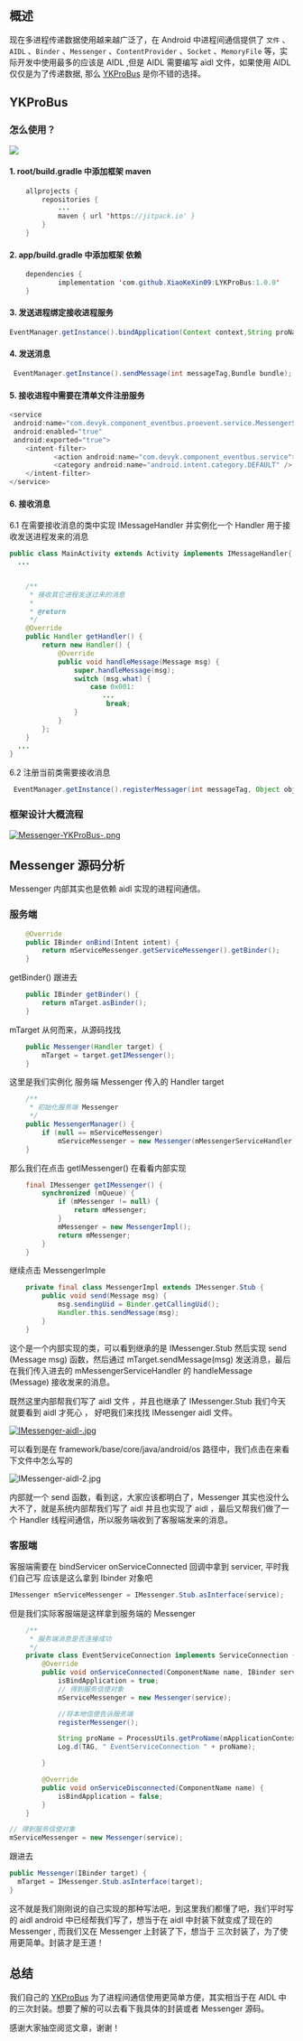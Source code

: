## 概述

现在多进程传递数据使用越来越广泛了，在 Android 中进程间通信提供了 `文件` 、`AIDL` 、`Binder` 、`Messenger` 、`ContentProvider` 、`Socket` 、`MemoryFile` 等，实际开发中使用最多的应该是 AIDL ,但是 AIDL 需要编写 aidl 文件，如果使用 AIDL 仅仅是为了传递数据, 那么 [YKProBus](https://github.com/yangkun19921001/YKProBus) 是你不错的选择。

## YKProBus

### 怎么使用？

![](https://user-gold-cdn.xitu.io/2019/8/11/16c801f1cbb8119e?w=568&h=1090&f=gif&s=947978)

#### 1. root/build.gradle 中添加框架 maven

```java
	allprojects {
		repositories {
			...
			maven { url 'https://jitpack.io' }
		}
	}
```

#### 2. app/build.gradle 中添加框架 依赖

```java
	dependencies {
	        implementation 'com.github.XiaoKeXin09:LYKProBus:1.0.0'
	}
```

#### 3. 发送进程绑定接收进程服务

```java
EventManager.getInstance().bindApplication(Context context,String proName);
```

#### 4. 发送消息

```java
 EventManager.getInstance().sendMessage(int messageTag,Bundle bundle);
```

#### 5. 接收进程中需要在清单文件注册服务

```java
<service
 android:name="com.devyk.component_eventbus.proevent.service.MessengerService"
 android:enabled="true"
 android:exported="true">
    <intent-filter>
           <action android:name="com.devyk.component_eventbus.service"></action>
           <category android:name="android.intent.category.DEFAULT" />
    </intent-filter>
</service>
```

#### 6. 接收消息

6.1 在需要接收消息的类中实现 IMessageHandler 并实例化一个 Handler 用于接收发送进程发来的消息

```java
public class MainActivity extends Activity implements IMessageHandler{
  ...


    /**
     * 接收其它进程发送过来的消息
     *
     * @return
     */
    @Override
    public Handler getHandler() {
        return new Handler() {
            @Override
            public void handleMessage(Message msg) {
                super.handleMessage(msg);
                switch (msg.what) {
                    case 0x001:
                       ...
                        break;
                }
            }
        };
    }
  ...
}
```

6.2 注册当前类需要接收消息

```java
 EventManager.getInstance().registerMessager(int messageTag, Object obj);
```



### 框架设计大概流程

[![Messenger-YKProBus-.png](https://user-gold-cdn.xitu.io/2019/8/11/16c801e7a0d7310e?w=1960&h=1702&f=png&s=119278)](https://free.imgsha.com/i/z9RYd)

## Messenger 源码分析

Messenger 内部其实也是依赖 aidl 实现的进程间通信。

### 服务端

```java
    @Override
    public IBinder onBind(Intent intent) {
        return mServiceMessenger.getServiceMessenger().getBinder();
    }
```

getBinder() 跟进去

```java
    public IBinder getBinder() {
        return mTarget.asBinder();
    }
```

mTarget 从何而来，从源码找找

```java
    public Messenger(Handler target) {
        mTarget = target.getIMessenger();
    }
```

这里是我们实例化 服务端 Messenger 传入的 Handler target

```java
    /**
     * 初始化服务端 Messenger
     */
    public MessengerManager() {
        if (null == mServiceMessenger)
            mServiceMessenger = new Messenger(mMessengerServiceHandler);
    }
```

那么我们在点击 getIMessenger() 在看看内部实现

```java
    final IMessenger getIMessenger() {
        synchronized (mQueue) {
            if (mMessenger != null) {
                return mMessenger;
            }
            mMessenger = new MessengerImpl();
            return mMessenger;
        }
    }

```

继续点击 MessengerImple

```java
    private final class MessengerImpl extends IMessenger.Stub {
        public void send(Message msg) {
            msg.sendingUid = Binder.getCallingUid();
            Handler.this.sendMessage(msg);
        }
    }
```

这个是一个内部实现的类，可以看到继承的是 IMessenger.Stub 然后实现 send (Message msg) 函数，然后通过 mTarget.sendMessage(msg) 发送消息，最后在我们传入进去的 mMessengerServiceHandler 的 handleMessage (Message) 接收发来的消息。

既然这里内部帮我们写了 aidl 文件 ，并且也继承了 IMessenger.Stub  我们今天就要看到 aidl 才死心 ， 好吧我们来找找 IMessenger aidl 文件。

[![IMessenger-aidl-.jpg](https://user-gold-cdn.xitu.io/2019/8/11/16c801e7a1b1e852?w=1346&h=1334&f=jpeg&s=117994)](https://free.imgsha.com/i/z9LB1)

可以看到是在 framework/base/core/java/android/os 路径中，我们点击在来看下文件中怎么写的

![IMessenger-aidl-2.jpg](https://user-gold-cdn.xitu.io/2019/8/11/16c801e7a3c69423?w=1594&h=920&f=jpeg&s=200756)

内部就一个 send 函数，看到这，大家应该都明白了，Messenger 其实也没什么大不了，就是系统内部帮我们写了 aidl 并且也实现了 aidl ，最后又帮我们做了一个 Handler 线程间通信，所以服务端收到了客服端发来的消息。

### 客服端

客服端需要在 bindServicer onServiceConnected 回调中拿到 servicer, 平时我们自己写 应该是这么拿到 Ibinder 对象吧

```java
IMessenger mServiceMessenger = IMessenger.Stub.asInterface(service);
```

但是我们实际客服端是这样拿到服务端的 Messenger

```java
    /**
     * 服务端消息是否连接成功
     */
    private class EventServiceConnection implements ServiceConnection {
        @Override
        public void onServiceConnected(ComponentName name, IBinder service) {
            isBindApplication = true;
            // 得到服务信使对象
            mServiceMessenger = new Messenger(service);

            //将本地信使告诉服务端
            registerMessenger();

            String proName = ProcessUtils.getProName(mApplicationContext);
            Log.d(TAG, " EventServiceConnection " + proName);

        }

        @Override
        public void onServiceDisconnected(ComponentName name) {
            isBindApplication = false;
        }
    }
```

```java
// 得到服务信使对象
mServiceMessenger = new Messenger(service);
```

跟进去

```java
public Messenger(IBinder target) {
  mTarget = IMessenger.Stub.asInterface(target);
}
```

这不就是我们刚刚说的自己实现的那种写法吧，到这里我们都懂了吧，我们平时写的 aidl android 中已经帮我们写了，想当于在 aidl 中封装下就变成了现在的 Messenger ,  而我们又在 Messenger 上封装了下，想当于 三次封装了，为了使用更简单。封装才是王道！

## 总结

我们自己的 [YKProBus](https://github.com/XiaoKeXin09/LYKProBus) 为了进程间通信使用更简单方便，其实相当于在 AIDL 中的三次封装。想要了解的可以去看下我具体的封装或者 Messenger 源码。

感谢大家抽空阅览文章，谢谢！